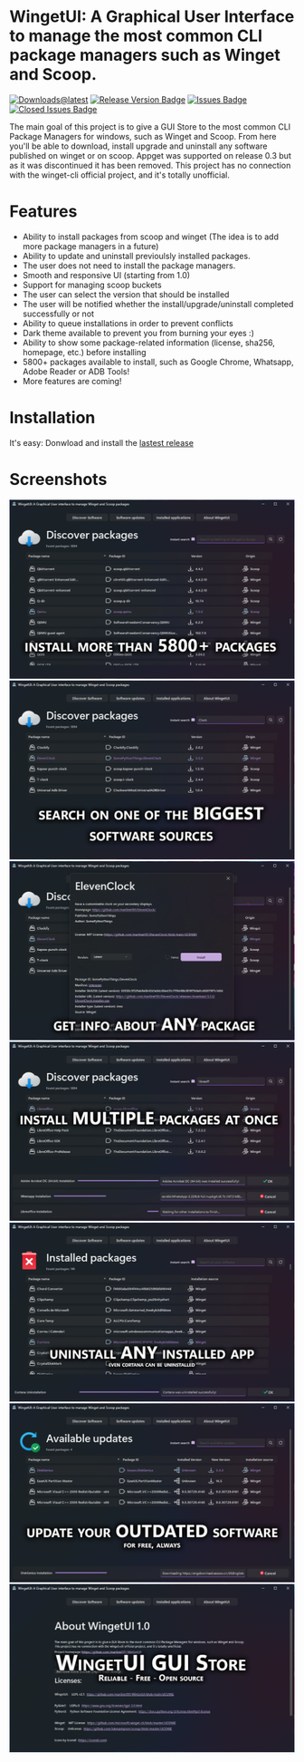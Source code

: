# WingetUI: A Graphical User Interface to manage the most common CLI package managers such as Winget and Scoop.

[![Downloads@latest](https://img.shields.io/github/downloads/martinet101/WingetUI/total?style=for-the-badge)](https://github.com/martinet101/WingetUI/releases/latest/download/WingetUI.Installer.exe)
[![Release Version Badge](https://img.shields.io/github/v/release/martinet101/WingetUI?style=for-the-badge)](https://github.com/martinet101/WingetUI/releases)
[![Issues Badge](https://img.shields.io/github/issues/martinet101/WingetUI?style=for-the-badge)](https://github.com/martinet101/WingetUI/issues)
[![Closed Issues Badge](https://img.shields.io/github/issues-closed/martinet101/WingetUI?color=%238256d0&style=for-the-badge)](https://github.com/martinet101/WingetUI/issues?q=is%3Aissue+is%3Aclosed)


The main goal of this project is to give a GUI Store to the most common CLI Package Managers for windows, such as Winget and Scoop. From here you'll be able to download, install upgrade and uninstall any software published on winget or on scoop.
Appget was supported on release 0.3 but as it was discontinued it has been removed.
This project has no connection with the winget-cli official project, and it's totally unofficial.
# Features
 - Ability to install packages from scoop and winget (The idea is to add more package managers in a future)
 - Ability to update and uninstall previoulsly installed packages.
 - The user does not need to install the package managers.
 - Smooth and responsive UI (starting from 1.0)
 - Support for managing scoop buckets
 - The user can select the version that should be installed
 - The user will be notified whether the install/upgrade/uninstall completed successfully or not
 - Ability to queue installations in order to prevent conflicts
 - Dark theme available to prevent you from burning your eyes :)
 - Ability to show some package-related information (license, sha256, homepage, etc.) before installing
 - 5800+ packages available to install, such as Google Chrome, Whatsapp, Adobe Reader or ADB Tools!
 - More features are coming!


# Installation
It's easy: Donwload and install the <a href="https://github.com/martinet101/WinGetUI/releases">lastest release</a>


# Screenshots
![alt text](/media/winget_1.png)
![alt text](/media/winget_2.png)
![alt text](/media/winget_3.png)
![alt text](/media/winget_4.png)
![alt text](/media/winget_6.png)
![alt text](/media/winget_5.png)
![alt text](/media/winget_7.png)
